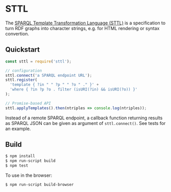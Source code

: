 # STTL

The [SPARQL Template Transformation Language (STTL)](http://ns.inria.fr/sparql-template/)
is a specification to turn RDF graphs into character strings, e.g. for HTML rendering
or syntax convertion.

## Quickstart

```js
const sttl = require('sttl');

// configuration
sttl.connect('a SPARQL endpoint URL');
sttl.register(
  'template { ?in " " ?p " " ?o " ." }' +
  'where { ?in ?p ?o . filter (isURI(?in) && isURI(?o)) }'
);

// Promise-based API
sttl.applyTemplates().then(ntriples => console.log(ntriples));
```

Instead of a remote SPARQL endpoint, a callback function returning results as SPARQL JSON
can be given as argument of `sttl.connect()`. See tests for an example.

## Build

```sh
$ npm install
$ npm run-script build
$ npm test
```

To use in the browser:

```
$ npm run-script build-browser
```